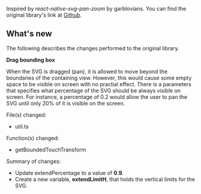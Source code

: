 Inspired by *react-native-svg-pan-zoom* by garblovians.
You can find the original library's link at [Github](https://github.com/garblovians/react-native-svg-pan-zoom).

## What's new

The following describes the changes performed to the original library.

**Drag bounding box**

When the SVG is dragged (pan), it is allowed to move beyond the boundaries of the containing view. However, this 
would cause some empty space to be visible on screen with no practial effect. There is a parameters that specifies 
what percentage of the SVG should be always visible on screen. For instance, a percentage of 0.2 would allow the 
user to pan the SVG until only 20% of it is visible on the screen.

File(s) changed:

 - util.ts

 Function(s) changed:

 - getBoundedTouchTransform

 Summary of changes:

 - Update extendPercentage to a value of **0.9**.
 - Create a new variable, **extendLimitH**, that holds the vertical limits for the SVG.